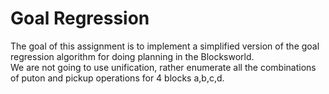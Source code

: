 <h1>Goal Regression </h1>
The goal of this assignment is to implement a simplified version of the goal regression algorithm
for doing planning in the Blocksworld.<br/>
We are not going to use unification, rather enumerate all the combinations of puton and pickup operations for 4 blocks a,b,c,d.<br/><br/>